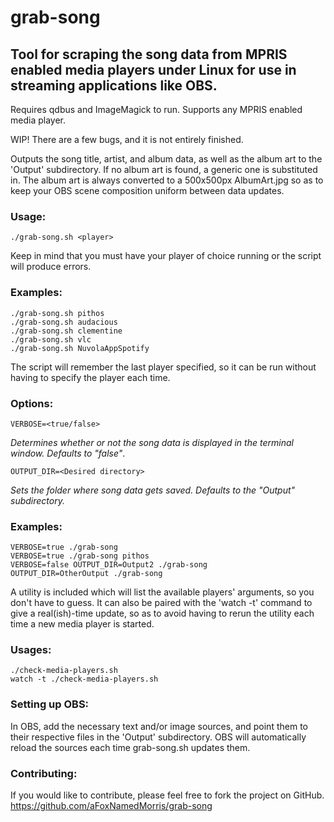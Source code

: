 # grab-song
## Tool for scraping the song data from MPRIS enabled media players under Linux for use in streaming applications like OBS.

Requires qdbus and ImageMagick to run.
Supports any MPRIS enabled media player.

WIP! There are a few bugs, and it is not entirely finished.

Outputs the song title, artist, and album data, as well as the album art to the 'Output' subdirectory.
If no album art is found, a generic one is substituted in. The album art is always converted to a 500x500px AlbumArt.jpg so as to keep your OBS scene composition uniform between data updates.

### Usage:
```
./grab-song.sh <player>
```

Keep in mind that you must have your player of choice running or the script will produce errors.

### Examples:
```
./grab-song.sh pithos
./grab-song.sh audacious
./grab-song.sh clementine
./grab-song.sh vlc
./grab-song.sh NuvolaAppSpotify
```


The script will remember the last player specified, so it can be run without having to specify the player each time.
### Options:
```
VERBOSE=<true/false> 
```
*_Determines whether or not the song data is displayed in the terminal window. Defaults to "false"_*.
```
OUTPUT_DIR=<Desired directory> 
```
*_Sets the folder where song data gets saved. Defaults to the "Output" subdirectory._*

### Examples:
```
VERBOSE=true ./grab-song 
VERBOSE=true ./grab-song pithos
VERBOSE=false OUTPUT_DIR=Output2 ./grab-song 
OUTPUT_DIR=OtherOutput ./grab-song
```

A utility is included which will list the available players' arguments, so you don't have to guess. It can also be paired with the 'watch -t' command to give a real(ish)-time update, so as to avoid having to rerun the utility each time a new media player is started. 

### Usages:
```
./check-media-players.sh
watch -t ./check-media-players.sh
```

### Setting up OBS:
In OBS, add the necessary text and/or image sources, and point them to their respective files in the 'Output' subdirectory. OBS will automatically reload the sources each time grab-song.sh updates them.

### Contributing:
If you would like to contribute, please feel free to fork the project on GitHub. https://github.com/aFoxNamedMorris/grab-song
